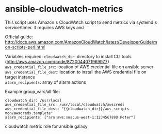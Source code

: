 ansible-cloudwatch-metrics
==========================

This script uses Amazon's CloudWatch script to send metrics via systemd's service/timer.
It requires AWS keys and 

Official guide: http://docs.aws.amazon.com/AmazonCloudWatch/latest/DeveloperGuide/mon-scripts-perl.html

Variables required:
`cloudwatch_dir`: directory to install CLI tools (http://aws.amazon.com/code/8720044071969977)  
`aws_credential_file_src`: location of AWS credential file on ansible server  
`aws_credential_file_dest`: location to install the AWS credential file on target instance  
`alarm_recipients`: array of alarm actions  

Example group_vars/all file:
```
cloudwatch_dir: /usr/local
aws_credential_file_src: /usr/local/cloudwatch/awscreds
aws_credential_file_dest: "{{cloudwatch_dir}}/aws-scripts-mon/awscreds.template"
alarm_recipients: ["arn:aws:sns:us-west-1:1234567890:Peter"]
```

cloudwatch metric role for ansible galaxy
